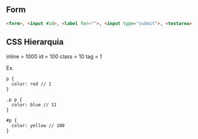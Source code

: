 ## Form

``` html
<form>, <input #id>, <label for="">, <input type="submit">, <textarea>, <input type="radio">, <input type="checkbox">, <select>, <option>
```

## CSS Hierarquia

inline = 1000
id = 100
class = 10
tag = 1

Ex. 
```
p {
  color: red // 1
}

.p p {
  color: blue // 11  
}

#p {
  color: yellow // 100
}

```